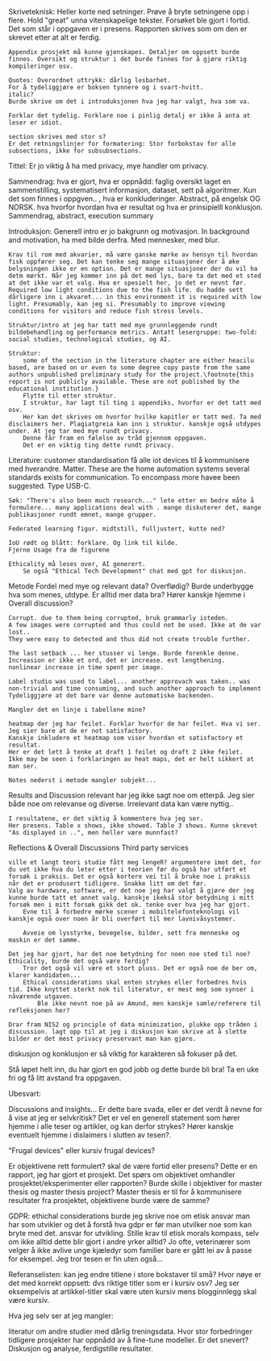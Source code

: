 Skriveteknisk:
	Heller korte ned setninger. Prøve å bryte setningene opp i flere. Hold "great" unna vitenskapelige tekster. Forsøket ble gjort i fortid. Det som står i oppgaven er i presens. Rapporten skrives som om den er skrevet etter at alt er ferdig. 

	Appendix prosjekt må kunne gjenskapes. Detaljer om oppsett burde finnes. Oversikt og struktur i det burde finnes for å gjøre riktig kompileringer osv. 

	Quotes: Overordnet uttrykk: dårlig lesbarhet. 
	For å tydeliggjøre er boksen tynnere og i svart-hvitt. 
	italic?
	Burde skrive om det i introduksjonen hva jeg har valgt, hva som va.

	Forklar det tydelig. Forklare noe i pinlig detalj er ikke å anta at leser er idiot. 

	section skrives med stor s?
	Er det retningslinjer for formatering: Stor forbokstav for alle subsections, ikke for subsubsections. 

Tittel: Er jo viktig å ha med privacy, mye handler om privacy. 

Sammendrag:
	hva er gjort, hva er oppnådd: faglig oversikt laget en sammenstilling, systematisert informasjon, dataset, sett på algoritmer. Kun det som finnes i oppgven.. , hva er konkluderinger.
	Abstract, på engelsk OG NORSK.
	hva hvorfor hvordan hva er resultat og hva er prinsipielll konklusjon.
	Sammendrag, abstract, execution summary

Introduksjon:
	Generell intro er jo bakgrunn og motivasjon.
	In background and motivation, ha med bilde derfra. Med mennesker, med blur. 

	Krav til rom med akvarier, må være ganske mørke av hensyn til hvordan fisk oppfører seg. Det kan tenke seg mange situasjoner der å øke belysningen ikke er en option. Det er mange situasjoner der du vil ha detm mørkt. Når jeg kommer inn på det med lys, bare ta det med et sted at det ikke var et valg. Hva er spesielt her, jo det er nevnt før. Required low light conditions due to the fish life. du hadde sett dårligere inn i akvaret... in this environment it is required with low light. Presumably, kan jeg si. Presumably to improve viewing conditions for visitors and reduce fish stress levels. 

	Struktur/intro at jeg har tatt med mye grunnleggende rundt bildebehandling og performance metrics. Antatt lesergruppe: two-fold: social studies, technological studies, og AI.

	Struktur:
		some of the section in the literature chapter are either heacilu based, are based on or even to some degree copy paste from the same authors unpublished preliminary study for the project.\footnote{this report is not publicly available. These are not published by the educational institution.}
		Flytte til etter struktur. 
		I struktur, har lagt til ting i appendiks, hvorfor er det tatt med osv. 
		Her kan det skrives om hvorfor hvilke kapitler er tatt med. Ta med disclaimers her. Plagiatgreia kan inn i struktur. kanskje også utdypes under. At jeg tar med mye rundt privacy.
		Denne får fram en følelse av tråd gjennom oppgaven. 
		Det er en viktig ting dette rundt privacy. 


Literature:
	customer standardisation få alle iot devices til å kommunisere med hverandre. Matter. These are the home automation systems 
	several standards exists for communication. To encompass more havee been suggested. Type USB-C. 

	Søk: "There's also been much research..." lete etter en bedre måte å formulere... many applications deal with . mange diskuterer det, mange publikasjoner rundt emnet, mange grupper.

	Federated learning figur. midtstill, fulljustert, kutte ned? 

	IoU rødt og blått: forklare. Og link til kilde.
	Fjerne Usage fra de figurene

	Ethicality må leses over, AI generert. 
		Se også "Ethical Tech Development" chat med gpt for diskusjon.



Metode
	Fordel med mye og relevant data? Overflødig? Burde underbygge hva som menes, utdype. Er alltid mer data bra? Hører kanskje hjemme i Overall discussion? 

	Corrupt. due to them being corrupted, bruk grammarly isteden.
	A few images were corrupted and thus could not be used. Ikke at de var lost..
	They were easy to detected and thus did not create trouble further.

	The last setback ... her stusser vi lenge. Burde forenkle denne.
	Increasion er ikke et ord, det er increase. evt lengthening. 
	nonlinear increase in time spent per image. 

	Label studio was used to label... another approvach was taken.. was non-trivial and time consuming, and such another approach to implement 
	Tydeliggjøre at det bare var denne automatiske backenden. 

	Mangler det en linje i tabellene mine?

	heatmap der jeg har feilet. Forklar hvorfor de har feilet. Hva vi ser. 
	Jeg sier bare at de er not satisfactory. 
	Kanskje inkludere et heatmap som viser hvordan et satisfactory et resultat.
	Her er det lett å tenke at draft 1 feilet og draft 2 ikke feilet. 
	Ikke may be seen i forklaringen av heat maps, det er helt sikkert at man ser. 

	Notes nederst i metode mangler subjekt...

Results and Discussion
	relevant har jeg ikke sagt noe om etterpå. Jeg sier både noe om relevanse og diverse.
	Irrelevant data kan være nyttig.. 

	I resultatene, er det viktig å kommentere hva jeg ser. 
	Her presens. Table x shows, ikke showed. Table 3 shows. Kunne skrevet "As displayed in ..", men heller være munnfast?

Reflections \& Overall Discussions
	Third party services 

	ville et langt teori studie fått meg lengeR? argumentere imot det, for du vet ikke hva du leter etter i teorien før du også har utført et forsøk i praksis. Det er også kortere vei til å bruke noe i praksis når det er produsert tidligere. Snakke litt om det før.
	Valg av hardware, software, er det noe jeg har valgt å gjøre der jeg kunne burde tatt et annet valg. kanskje ikekså stor betydning i mitt forsøk men i mitt forsøk gikk det ok. tenke over hva jeg har gjort.
		Evne til å forbedre mørke scener i mobiltelefonteknologi vil kanskje også over noen år bli overført til mer lavnivåsystemer.

		Avveie om lysstyrke, bevegelse, bilder, sett fra menneske og maskin er det samme.

	Det jeg har gjort, har det noe betydning for noen noe sted til noe?
	Ethicality, burde det også være ferdig? 
		Tror det også vil være et stort pluss. Det er også noe de ber om, klarer kandidaten...
		Ethical considerations skal enten strykes eller forbedres hvis tid. Ikke knyttet sterkt nok til literatur, er mest meg som synser i nåværende utgaven.
			Ble ikke nevnt noe på av Amund, men kanskje samle/referere til refleksjonen her?

	Drar fram NIS2 og principle of data minimization, plukke opp tråden i discussion. lagt opp til at jeg i diskusjon kan skrive at å slette bilder er det mest privacy preservant man kan gjøre.

diskusjon og konklusjon er så viktig for karakteren så fokuser på det.


Stå løpet helt inn, du har gjort en god jobb og dette burde bli bra!
Ta en uke fri og få litt avstand fra oppgaven.



Ubesvart:

Discussions and insights... Er dette bare svada, eller er det verdt å nevne for å vise at jeg er selvkritisk? Det er vel en generell statement som hører hjemme i alle teser og artikler, og kan derfor strykes? Hører kanskje eventuelt hjemme i dislaimers i slutten av tesen?.    

"Frugal devices" eller kursiv frugal devices?

Er objektivene rett formulert? skal de være fortid eller presens?
	Dette er en rapport, jeg har gjort et prosjekt. Det spørs om objektivet omhandler prosjektet/eksperimenter eller rapporten?
	Burde skille i objektiver for master thesis og master thesis project? Master thesis er til for å kommunisere resultater fra prosjektet, objektivene burde være de samme?

GDPR: ethichal considerations burde jeg skrive noe om etisk ansvar man har som utvikler og det å forstå hva gdpr er før man utvilker noe som kan bryte med det. ansvar for utvikling. Stille krav til etisk morals kompass, selv om ikke alltid dette blir gjort i andre yrker alltid? Jo ofte, veterinærer som velger å ikke avlive unge kjæledyr som familier bare er gått lei av å passe for eksempel. 
	Jeg tror tesen er fin uten også...

Referanselisten: 
kan jeg endre titlene i store bokstaver til små?
Hvor nøye er det med korrekt oppsett: dvs riktige titler som er i kursiv osv? Jeg ser eksempelvis at artikkel-titler skal være uten kursiv mens blogginnlegg skal være kursiv.



Hva jeg selv ser at jeg mangler:

literatur om andre studier med dårlig treningsdata.
Hvor stor forbedringer tidligere prosjekter har oppnådd av å fine-tune modeller.
	Er det snevert?
Diskusjon og analyse, ferdigstille resultater. 
